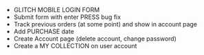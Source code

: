 - GLITCH MOBILE LOGIN FORM
- Submit form with enter PRESS bug fix
- Track previous orders (at some point) and show in account page
- Add PURCHASE date
- Create Account page (delete account, change password)
- Create a MY COLLECTION on user account
